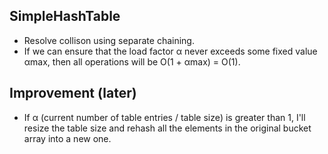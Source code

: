 ## SimpleHashTable

- Resolve collison using separate chaining.
- If we can ensure that the load factor α never exceeds some fixed value αmax, then all operations will be O(1 + αmax) = O(1).


## Improvement (later)

- If α (current number of table entries / table size) is greater than 1, I'll resize the table size and rehash all the elements in the original bucket array into a new one.
